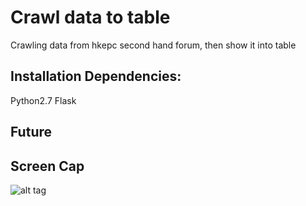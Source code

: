 # Crawl data to table

Crawling data from hkepc second hand forum, then show it into table

## Installation Dependencies:

Python2.7
Flask

## Future


## Screen Cap
![alt tag](http://i.imgur.com/C3VD2U4.png)

